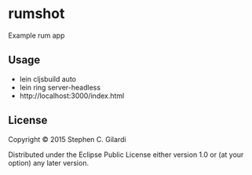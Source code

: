 # rumshot

Example rum app

## Usage

- lein cljsbuild auto
- lein ring server-headless
- http://localhost:3000/index.html

## License

Copyright © 2015 Stephen C. Gilardi

Distributed under the Eclipse Public License either version 1.0 or (at
your option) any later version.
